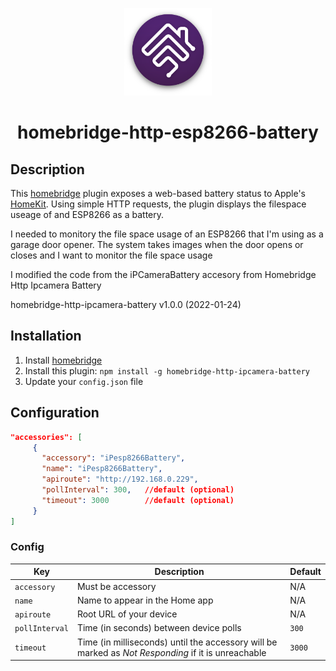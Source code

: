 <p align="center">
  <a href="https://github.com/homebridge/homebridge"><img src="https://raw.githubusercontent.com/homebridge/branding/master/logos/homebridge-color-round-stylized.png" height="140"></a>
</p>

<span align="center">

# homebridge-http-esp8266-battery

</span>

## Description

This [homebridge](https://github.com/homebridge/homebridge) plugin exposes a web-based battery status to Apple's [HomeKit](http://www.apple.com/ios/home/). Using simple HTTP requests, the plugin displays the filespace useage of and ESP8266 as a battery.

I needed to monitory the file space usage of an ESP8266 that I'm using as a garage door opener.  The system takes images when the door opens or closes and I want to monitor the file space usage

I modified the code from the iPCameraBattery accesory from Homebridge Http Ipcamera Battery

homebridge-http-ipcamera-battery v1.0.0 (2022-01-24)

## Installation

1. Install [homebridge](https://github.com/homebridge/homebridge#installation)
2. Install this plugin: `npm install -g homebridge-http-ipcamera-battery`
3. Update your `config.json` file

## Configuration

```json
"accessories": [
     {
       "accessory": "iPesp8266Battery",
       "name": "iPesp8266Battery",
       "apiroute": "http://192.168.0.229",
       "pollInterval": 300,   //default (optional)
       "timeout": 3000        //default (optional)
     }
]
```

### Config
| Key | Description | Default |
| --- | --- | --- |
| `accessory` | Must be accessory | N/A |
| `name` | Name to appear in the Home app | N/A |
| `apiroute` | Root URL of your device | N/A |
| `pollInterval` | Time (in seconds) between device polls | `300` |
| `timeout` | Time (in milliseconds) until the accessory will be marked as _Not Responding_ if it is unreachable | `3000` |

